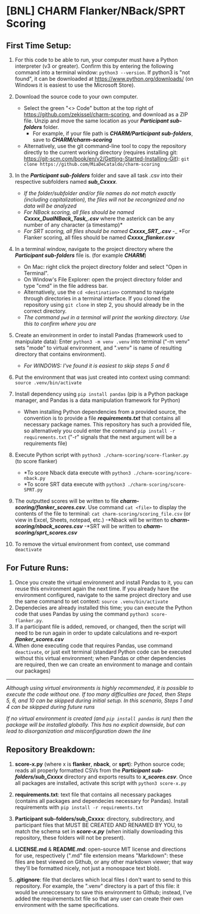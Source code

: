 # [BNL] CHARM Flanker/NBack/SPRT Scoring

## First Time Setup:

1. For this code to be able to run, your computer must have a Python interpreter (v3 or greater). Confirm this by entering the following command into a terminal window: ```python3 --version```. If python3 is "not found", it can be downloaded at https://www.python.org/downloads/ (on Windows it is easiest to use the Microsoft Store).

2. Download the source code to your own computer. 
    - Select the green "<> Code" button at the top right of https://github.com/zekissel/charm-scoring, and download as a ZIP file. Unzip and move the same location as your ***Participant sub-folders*** folder.
        - For example, if your file path is ***CHARM/Participant sub-folders***, save to ***CHARM/charm-scoring*** 
    - Alternatively, use the git command-line tool to copy the repository directly to the current working directory (requires installing git: https://git-scm.com/book/en/v2/Getting-Started-Installing-Git): ```git clone https://github.com/MiaDeCataldo/charm-scoring```

3. In the ***Participant sub-folders*** folder and save all task .csv into their respective subfolders named ***sub_Cxxxx***. 
    - *If the folder/subfolder and/or file names do not match exactly (including capitalization), the files will not be recongnized and no data will be analyzed*
    - *For NBack scoring, all files should be named ***Cxxxx_DualNBack_Task_*.csv*** where the asterick can be any number of any character (a timestamp)*
    - *For SRT scoring, all files should be named ***Cxxxx_SRT_*.csv***
    -_ *For Flanker scoring, all files should be named ***Cxxxx_flanker.csv***

4. In a terminal window, navigate to the project directory where the ***Participant sub-folders*** file is. (for example ***CHARM***)
    - On Mac:  right click the project directory folder and select "Open in Terminal".
    - On Window's File Explorer: open the project directory folder and type "cmd" in the file address bar.
    - Alternatively, use the ```cd <destination>``` command to navigate through directories in a terminal interface. If you cloned the repository using ```git clone``` in step 2, you should already be in the correct directory.
    - *The command ```pwd``` in a terminal will print the working directory. Use this to confirm where you are*

5. Create an environment in order to install Pandas (framework used to manipulate data): Enter ```python3 -m venv .venv``` into terminal ("-m venv" sets "mode" to virtual environment, and ".venv" is name of resulting directory that contains environment). 

    - *For WINDOWS: I've found it is easiest to skip steps 5 and 6*

6. Put the environment that was just created into context using command: ```source .venv/bin/activate```

7. Install dependency using ```pip install pandas``` (pip is a Python package manager, and Pandas is a data manipulation framework for Python)
    - When installing Python dependencies from a provided source, the convention is to provide a file ***requirements.txt*** that contains all necessary package names. This repository has such a provided file, so alternatively you could enter the command ```pip install -r requirements.txt``` ("-r" signals that the next argument will be a requirements file)

8. Execute Python script with ```python3 ./charm-scoring/score-flanker.py``` (to score flanker) 
   - *To score Nback data execute with  ```python3 ./charm-scoring/score-nback.py```
   - *To score SRT data execute with  ```python3 ./charm-scoring/score-SPRT.py```

10. The outputted scores will be written to file ***charm-scoring/flanker_scores.csv***. Use command ```cat <file>``` to display the contents of the file to terminal: ```cat charm-scoring/scoring_file.csv``` (or view in Excel, Sheets, notepad, etc.)
    -*Nback will be written to ***charm-scoring/nback_scores.csv***
    -*SRT will be written to ***charm-scoring/sprt_scores.csv***

12. To remove the virtual environment from context, use command ```deactivate```


## For Future Runs:
1. Once you create the virtual environment and install Pandas to it, you can reuse this environment again the next time. If you already have the environment configured, navigate to the same project directory and use the same command to set context: ```source .venv/bin/activate```
2. Dependecies are already installed this time; you can execute the Python code that uses Pandas by using the command ```python3 score-flanker.py```.
3. If a participant file is added, removed, or changed, then the script will need to be run again in order to update calculations and re-export ***flanker_scores.csv***
4. When done executing code that requires Pandas, use command ```deactivate```, or just exit terminal (standard Python code can be executed without this virtual environment; when Pandas or other dependencies are required, then we can create an environment to manage and contain our packages)


---
*Although using virtual environments is highly recommended, it is possible to execute the code without one. If too many difficulties are faced, then Steps 5, 6, and 10 can be skipped during initial setup. In this scenario, Steps 1 and 4 can be skipped during future runs*

*If no virtual environment is created (and ```pip install pandas``` is run) then the package will be installed globally. This has no explicit downside, but can lead to disorganization and misconfiguration down the line*


## Repository Breakdown:
1. **score-x.py** (where x is **flanker**, **nback**, or **sprt**): Python source code; reads all properly formatted CSVs from the ***Participant sub-folders/sub_Cxxxx*** directory and exports results to ***x_scores.csv***. Once all packages are installed, activate this script with ```python3 score-x.py```

2. **requirements.txt**: text file that contains all necessary packages (contains all packages and dependecies necessary for Pandas). Install requirements with ```pip install -r requirements.txt```

3. **Participant sub-folders/sub_Cxxxx**: directory, subdirectory, and participant files that MUST BE CREATED AND RENAMED BY YOU, to match the schema set in ***score-x.py*** (when initially downloading this repository, these folders will not be present).

4. **LICENSE.md** & **README.md**: open-source MIT license and directions for use, respectively (".md" file extension means "Markdown": these files are best viewed on Github, or any other markdown viewer; that way they'll be formatted nicely, not just a monospace text blob).

5. **.gitignore**: file that declares which local files I don't want to send to this repository. For example, the ".venv" directory is a part of this file: it would be unneccessary to save this environment to Github; instead, I've added the requirements.txt file so that any user can create their own environment with the same specifications.
